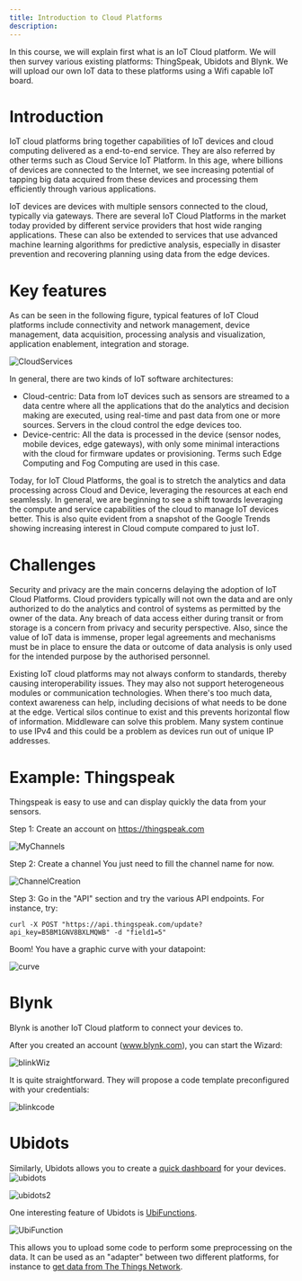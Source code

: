 ```yaml
---
title: Introduction to Cloud Platforms
description:
---
```


In this course, we will explain first what is an IoT Cloud platform. We will then survey various existing platforms: ThingSpeak, Ubidots and Blynk. We will upload our own IoT data to these platforms using a Wifi capable IoT board.

Introduction
============

IoT cloud platforms bring together capabilities of IoT devices and cloud computing delivered as a end-to-end service. They are also referred by other terms such as Cloud Service IoT Platform. In this age, where billions of devices are connected to the Internet, we see increasing potential of tapping big data acquired from these devices and processing them efficiently through various applications.

IoT devices are devices with multiple sensors connected to the cloud, typically via gateways. There are several IoT Cloud Platforms in the market today provided by different service providers that host wide ranging applications. These can also be extended to services that use advanced machine learning algorithms for predictive analysis, especially in disaster prevention and recovering planning using data from the edge devices.

Key features
============

As can be seen in the following figure, typical features of IoT Cloud platforms include connectivity and network management, device management, data acquisition, processing analysis and visualization, application enablement, integration and storage.

![CloudServices](img/CloudServices.png)

In general, there are two kinds of IoT software architectures:

- Cloud-centric: Data from IoT devices such as sensors are streamed to a data centre where all the applications that do the analytics and decision making are executed, using real-time and past data from one or more sources. Servers in the cloud control the edge devices too.
- Device-centric: All the data is processed in the device (sensor nodes, mobile devices, edge gateways), with only some minimal interactions with the cloud for firmware updates or provisioning. Terms such Edge Computing and Fog Computing are used in this case.

Today, for IoT Cloud Platforms, the goal is to stretch the analytics and data processing across Cloud and Device, leveraging the resources at each end seamlessly. In general, we are beginning to see a shift towards leveraging the compute and service capabilities of the cloud to manage IoT devices better. This is also quite evident from a snapshot of the Google Trends showing increasing interest in Cloud compute compared to just IoT.

Challenges
==========

Security and privacy are the main concerns delaying the adoption of IoT Cloud Platforms. Cloud providers typically will not own the data and are only authorized to do the analytics and control of systems as permitted by the owner of the data. Any breach of data access either during transit or from storage is a concern from privacy and security perspective. Also, since the value of IoT data is immense, proper legal agreements and mechanisms must be in place to ensure the data or outcome of data analysis is only used for the intended purpose by the authorised personnel.

Existing IoT cloud platforms may not always conform to standards, thereby causing interoperability issues. They may also not support heterogeneous modules or communication technologies. When there's too much data, context awareness can help, including decisions of what needs to be done at the edge. Vertical silos continue to exist and this prevents horizontal flow of information. Middleware can solve this problem. Many system continue to use IPv4 and this could be a problem as devices run out of unique IP addresses.


Example: Thingspeak
===================

Thingspeak is easy to use and can display quickly the data from your sensors.

Step 1: Create an account on https://thingspeak.com

![MyChannels](img/MyChannels.png)

Step 2: Create a channel 
You just need to fill the channel name for now.

![ChannelCreation](img/ChannelCreation.png)

Step 3: Go in the "API" section and try the various API endpoints.
For instance, try:
```
curl -X POST "https://api.thingspeak.com/update?api_key=B5BM1GNV8BXLMQWB" -d "field1=5"
```

Boom! You have a graphic curve with your datapoint:

![curve](img/curve.png)

Blynk
=====

Blynk is another IoT Cloud platform to connect your devices to.

After you created an account (www.blynk.com), you can start the Wizard:

![blinkWiz](img/blinkWiz.png)

It is quite straightforward. They will propose a code template preconfigured with your credentials:

![blinkcode](img/blinkcode.png)

Ubidots
======

Similarly, Ubidots allows you to create a [quick dashboard](https://help.ubidots.com/en/articles/2400308-create-dashboards-and-widgets) for your devices.
![ubidots](img/ubidots.png)

![ubidots2](img/ubidots2.png)

One interesting feature of Ubidots is [UbiFunctions](https://help.ubidots.com/en/articles/2132086-analytics-ubifunctions-user-guide).

![UbiFunction](img/UbiFunction.png)

This allows you to upload some code to perform some preprocessing on the data.
It can be used as an "adapter" between two different platforms, for instance to [get data from The Things Network](https://help.ubidots.com/en/articles/1866089-integrate-your-ttn-data-with-ubidots-manual-ubifunction-setup).

